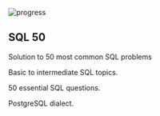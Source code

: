 ![progress](https://progress-bar.dev/9/?scale=50&title=Progress&width=100&color=babaca&suffix=%20of%2050)

## SQL 50

Solution to 50 most common SQL problems

Basic to intermediate SQL topics.

50 essential SQL questions.

PostgreSQL dialect.
